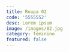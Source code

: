```yaml
---
title: Roupa 02
code: '5555552'
desc: Lorem ipsum
image: /images/02.jpg
category: feminino
featured: false
---
```

